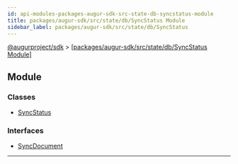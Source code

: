 ```yaml
---
id: api-modules-packages-augur-sdk-src-state-db-syncstatus-module
title: packages/augur-sdk/src/state/db/SyncStatus Module
sidebar_label: packages/augur-sdk/src/state/db/SyncStatus
---
```


[@augurproject/sdk](api-readme.md) > [[packages/augur-sdk/src/state/db/SyncStatus Module]](api-modules-packages-augur-sdk-src-state-db-syncstatus-module.md)

## Module

### Classes

* [SyncStatus](api-classes-packages-augur-sdk-src-state-db-syncstatus-syncstatus.md)

### Interfaces

* [SyncDocument](api-interfaces-packages-augur-sdk-src-state-db-syncstatus-syncdocument.md)

---

